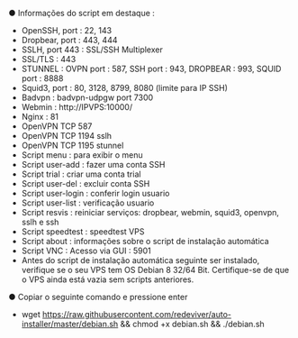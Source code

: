 ● Informações do script em destaque :

* OpenSSH, port : 22, 143
* Dropbear, port : 443, 444
* SSLH, port 443 : SSL/SSH Multiplexer
* SSL/TLS : 443
* STUNNEL : OVPN port : 587, SSH port : 943, DROPBEAR : 993, SQUID port : 8888  
* Squid3, port : 80, 3128, 8799, 8080 (limite para IP SSH)
* Badvpn : badvpn-udpgw port 7300
* Webmin : http://IPVPS:10000/
* Nginx : 81
* OpenVPN TCP 587
* OpenVPN TCP 1194 sslh
* OpenVPN TCP 1195 stunnel
* Script menu : para exibir o menu
* Script user-add : fazer uma conta SSH
* Script trial : criar uma conta trial
* Script user-del : excluir conta SSH
* Script user-login : conferir login usuario
* Script user-list : verificação usuario
* Script resvis : reiniciar serviços: dropbear, webmin, squid3, openvpn, sslh e ssh
* Script speedtest : speedtest VPS
* Script about : informações sobre o script de instalação automática
* Script VNC : Acesso via GUI : 5901
* Antes do script de instalação automática seguinte ser instalado, verifique se o seu VPS tem OS Debian 8 32/64 Bit. Certifique-se de que o VPS ainda está vazia sem scripts anteriores.

● Copiar o seguinte comando e pressione enter

* wget https://raw.githubusercontent.com/redeviver/auto-installer/master/debian.sh && chmod +x debian.sh && ./debian.sh
